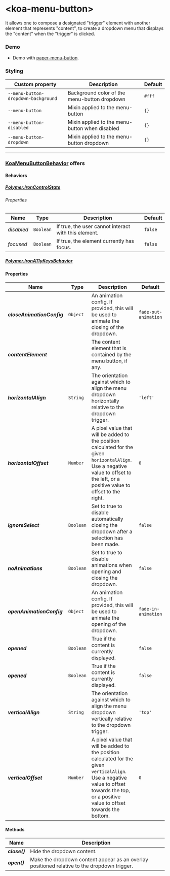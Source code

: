# &lt;koa-menu-button&gt;

It allows one to compose a designated "trigger" element with another element that represents "content", to create a dropdown menu that displays the "content" when the "trigger" is clicked.

### Demo

* Demo with [paper-menu-button](https://elements.polymer-project.org/elements/paper-menu-button?view=demo).

### Styling

Custom property | Description | Default
----------------|-------------|--------
`--menu-button-dropdown-background` | Background color of the menu-button dropdown | `#fff`
`--menu-button` | Mixin applied to the menu-button | `{}`
`--menu-button-disabled` | Mixin applied to the menu-button when disabled | `{}`
`--menu-button-dropdown` | Mixin applied to the menu-button dropdown | `{}`

---

### [KoaMenuButtonBehavior](https://github.com/KingofApp/koa-behaviors/blob/master/koa-menu-button-behavior.html) offers

#### Behaviors

##### [Polymer.IronControlState](https://elements.polymer-project.org/elements/iron-behaviors?active=Polymer.IronControlState)

###### Properties

Name | Type | Description | Default
-----|------|-------------|--------
*disabled* | `Boolean` | If true, the user cannot interact with this element. | `false`
*focused* | `Boolean` | If true, the element currently has focus. | `false`

##### [Polymer.IronA11yKeysBehavior](https://elements.polymer-project.org/elements/iron-a11y-keys-behavior?active=Polymer.IronA11yKeysBehavior)

#### Properties

Name | Type | Description | Default
-----|------|-------------|--------
***closeAnimationConfig*** | `Object` | An animation config. If provided, this will be used to animate the closing of the dropdown. | `fade-out-animation`
***contentElement*** |  | The content element that is contained by the menu button, if any. |
***horizontalAlign*** | `String` | The orientation against which to align the menu dropdown horizontally relative to the dropdown trigger. | `'left'`
***horizontalOffset*** | `Number` | A pixel value that will be added to the position calculated for the given `horizontalAlign`. Use a negative value to offset to the left, or a positive value to offset to the right. | `0`
***ignoreSelect*** | `Boolean` | Set to true to disable automatically closing the dropdown after a selection has been made. | `false`
***noAnimations*** | `Boolean` | Set to true to disable animations when opening and closing the dropdown. | `false`
***openAnimationConfig*** | `Object` | An animation config. If provided, this will be used to animate the opening of the dropdown. | `fade-in-animation`
***opened*** | `Boolean` | True if the content is currently displayed. | `false`
***opened*** | `Boolean` | True if the content is currently displayed. | `false`
***verticalAlign*** | `String` | The orientation against which to align the menu dropdown vertically relative to the dropdown trigger. | `'top'`
***verticalOffset*** | `Number` | A pixel value that will be added to the position calculated for the given `verticalAlign`. Use a negative value to offset towards the top, or a positive value to offset towards the bottom. | `0`

#### Methods

Name | Description
-----|------------
***close()*** | Hide the dropdown content.
***open()*** | Make the dropdown content appear as an overlay positioned relative to the dropdown trigger.
